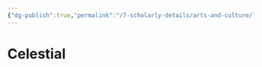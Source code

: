 ```yaml
---
{"dg-publish":true,"permalink":"/7-scholarly-details/arts-and-culture/languages/celestial/","noteIcon":""}
---
```


# Celestial
